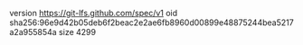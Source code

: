 version https://git-lfs.github.com/spec/v1
oid sha256:96e9d42b05deb6f2beac2e2ae6fb8960d00899e48875244bea5217a2a955854a
size 4299
